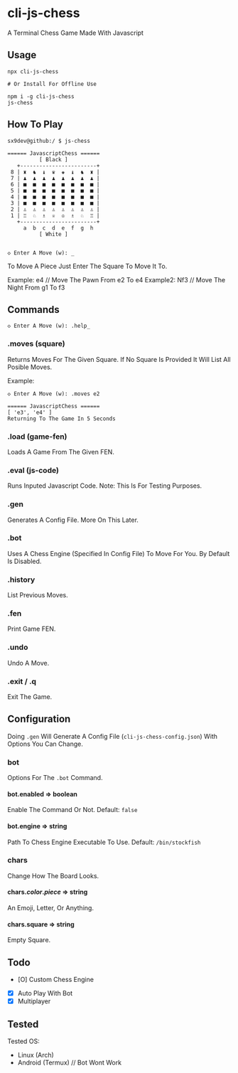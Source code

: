 # cli-js-chess
A Terminal Chess Game Made With Javascript

## Usage
```
npx cli-js-chess 

# Or Install For Offline Use

npm i -g cli-js-chess
js-chess
```

## How To Play
```
sx9dev@github:/ $ js-chess

====== JavascriptChess ======
          [ Black ]          
   +------------------------+
 8 | ♜  ♞  ♝  ♛  ♚  ♝  ♞  ♜ |
 7 | ♟  ♟  ♟  ♟  ♟  ♟  ♟  ♟ |
 6 | ■  ■  ■  ■  ■  ■  ■  ■ |
 5 | ■  ■  ■  ■  ■  ■  ■  ■ |
 4 | ■  ■  ■  ■  ■  ■  ■  ■ |
 3 | ■  ■  ■  ■  ■  ■  ■  ■ |
 2 | ♙  ♙  ♙  ♙  ♙  ♙  ♙  ♙ |
 1 | ♖  ♘  ♗  ♕  ♔  ♗  ♘  ♖ |
   +------------------------+
     a  b  c  d  e  f  g  h  
          [ White ]          


◇ Enter A Move (w): _
```

To Move A Piece Just Enter The Square To Move It To.

Example: e4 // Move The Pawn From e2 To e4
Example2: Nf3 // Move The Night From g1 To f3

## Commands
```
◇ Enter A Move (w): .help_
```

### .moves (square)
Returns Moves For The Given Square.
If No Square Is Provided It Will List All Posible Moves.

Example:
```
◇ Enter A Move (w): .moves e2 

====== JavascriptChess ======
[ 'e3', 'e4' ]
Returning To The Game In 5 Seconds
```

### .load (game-fen)
Loads A Game From The Given FEN.

### .eval (js-code)
Runs Inputed Javascript Code.
Note: This Is For Testing Purposes.

### .gen
Generates A Config File.
More On This Later.

### .bot
Uses A Chess Engine (Specified In Config File) To Move For You.
By Default Is Disabled.

### .history
List Previous Moves.

### .fen
Print Game FEN.

### .undo
Undo A Move.

### .exit / .q
Exit The Game.

## Configuration

Doing `.gen` Will Generate A Config File (`cli-js-chess-config.json`) With Options You Can Change.

### bot 
Options For The `.bot` Command.

#### bot.enabled => boolean
Enable The Command Or Not.
Default: `false`

#### bot.engine => string
Path To Chess Engine Executable To Use.
Default: `/bin/stockfish`

### chars 
Change How The Board Looks.

#### chars.*color*.*piece* => string
An Emoji, Letter, Or Anything.

#### chars.square => string
Empty Square.

## Todo

- [O] Custom Chess Engine
- [X] Auto Play With Bot
- [X] Multiplayer

## Tested 

Tested OS:
- Linux (Arch)
- Android (Termux) // Bot Wont Work